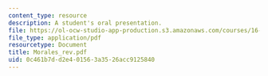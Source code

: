 ```yaml
---
content_type: resource
description: A student's oral presentation.
file: https://ol-ocw-studio-app-production.s3.amazonaws.com/courses/16-886-air-transportation-systems-architecting-spring-2004/0c461b7dd2e401563a3526acc9125840_Morales_rev.pdf
file_type: application/pdf
resourcetype: Document
title: Morales_rev.pdf
uid: 0c461b7d-d2e4-0156-3a35-26acc9125840
---
```

